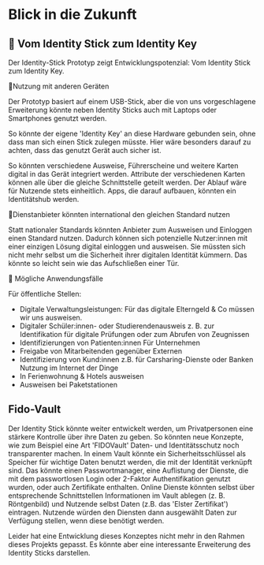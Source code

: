 # Blick in die Zukunft
## 🚀 Vom Identity Stick zum Identity Key

Der Identity-Stick Prototyp zeigt Entwicklungspotenzial: Vom Identity Stick zum Identity Key.

📱Nutzung mit anderen Geräten

Der Prototyp basiert auf einem USB-Stick, aber die von uns vorgeschlagene Erweiterung könnte neben Identity Sticks auch mit Laptops oder Smartphones genutzt werden. 

So könnte der eigene 'Identity Key' an diese Hardware gebunden sein, ohne dass man sich einen Stick zulegen müsste. Hier wäre besonders darauf zu achten, dass das genutzt Gerät auch sicher ist. 

So könnten verschiedene Ausweise, Führerscheine und weitere Karten digital in das Gerät integriert werden. Attribute der verschiedenen Karten können alle über die gleiche Schnittstelle geteilt werden. Der Ablauf wäre für Nutzende stets einheitlich. Apps, die darauf aufbauen, könnten ein Identitätshub werden.

🏢Dienstanbieter könnten international den gleichen Standard nutzen

Statt nationaler Standards könnten Anbieter zum Ausweisen und Einloggen einen Standard nutzen. Dadurch können sich potenzielle Nutzer:innen mit einer einzigen Lösung digital einloggen und ausweisen. Sie müssten sich nicht mehr selbst um die Sicherheit ihrer digitalen Identität kümmern. Das könnte so leicht sein wie das Aufschließen einer Tür.

🤖 <span id="use-cases">Mögliche Anwendungsfälle</span>

Für öffentliche Stellen:
- Digitale Verwaltungsleistungen: Für das digitale Elterngeld & Co müssen wir uns ausweisen.
- Digitaler Schüler:innen- oder Studierendenausweis z. B. zur Identifikation für digitale Prüfungen oder zum Abrufen von Zeugnissen
- Identifizierungen von Patienten:innen
Für Unternehmen
- Freigabe von Mitarbeitenden gegenüber Externen
- Identifizierung von Kund:innen z.B. für Carsharing-Dienste oder Banken
Nutzung im Internet der Dinge
- In Ferienwohnung & Hotels ausweisen
- Ausweisen bei Paketstationen

## Fido-Vault
Der Identity Stick könnte weiter entwickelt werden, um Privatpersonen eine stärkere Kontrolle über ihre Daten zu geben. So könnten neue Konzepte, wie zum Beispiel eine Art 'FIDOVault'  Daten- und Identitätsschutz noch transparenter machen. In einem Vault könnte ein Sicherheitsschlüssel als Speicher für wichtige Daten benutzt werden, die mit der Identität verknüpft sind. Das könnte einen Passwortmanager, eine Auflistung der Dienste, die mit dem passwortlosen Login oder 2-Faktor Authentifikation genutzt wurden, oder auch Zertifikate enthalten. Online Dienste könnten selbst über entsprechende Schnittstellen Informationen im Vault ablegen (z. B. Röntgenbild) und Nutzende selbst Daten (z.B. das 'Elster Zertifikat') eintragen. Nutzende würden den Diensten dann ausgewählt Daten zur Verfügung stellen, wenn diese benötigt werden.

Leider hat eine Entwicklung dieses Konzeptes nicht mehr in den Rahmen dieses Projekts gepasst. Es könnte aber eine interessante Erweiterung des Identity Sticks darstellen.